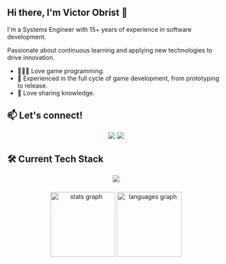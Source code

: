 ## Hi there, I'm Victor Obrist 👋

I'm a Systems Engineer with 15+ years of experience in software development.  

Passionate about continuous learning and applying new technologies to drive innovation.

- 👨🏻‍💻 Love game programming.
- 🎯 Experienced in the full cycle of game development, from prototyping to release.
- 🧠 Love sharing knowledge.

## 📫 Let's connect!
<!--
- [LinkedIn](https://www.linkedin.com/in/victorobristb)
- Email: victor.obrist@gmail.com

## 📬 Connect With Me
-->
<p align="center">
  <a href="mailto:victor.obrist@gmail.com"><img src="https://img.shields.io/badge/Email-D14836?style=for-the-badge&logo=gmail&logoColor=white"></a>
  <a href="https://www.linkedin.com/in/victorobristb"><img src="https://img.shields.io/badge/LinkedIn-0A66C2?style=for-the-badge&logo=linkedin&logoColor=white"></a>
</p>

## 🛠 Current Tech Stack
<p align="center">
  <img src="https://skillicons.dev/icons?i=unity,cs,cpp,unreal,git,github,gitlab,vscode,rider,postman,blender,python,pycharm,docker,ai" />
</p>

###

<div align="center">
  <img src="https://github-readme-stats.vercel.app/api?username=VictorObrist&hide_title=false&hide_rank=false&show_icons=true&include_all_commits=true&count_private=true&disable_animations=false&theme=dracula&locale=en&hide_border=false&order=1" height="150" alt="stats graph"  />
  <img src="https://github-readme-stats.vercel.app/api/top-langs?username=VictorObrist&locale=en&hide_title=false&layout=compact&card_width=320&langs_count=5&theme=dracula&hide_border=false&order=2" height="150" alt="languages graph"  />
</div>

<!--
**VictorObrist/VictorObrist** is a ✨ _special_ ✨ repository because its `README.md` (this file) appears on your GitHub profile.

  Here are some ideas to get you started:

- 🔭 I’m currently working on ...
- 🌱 I’m currently learning ...
- 👯 I’m looking to collaborate on ...
- 🤔 I’m looking for help with ...
- 💬 Ask me about ...
- 📫 How to reach me: ...
- 😄 Pronouns: ...
- ⚡ Fun fact: ...
-->
